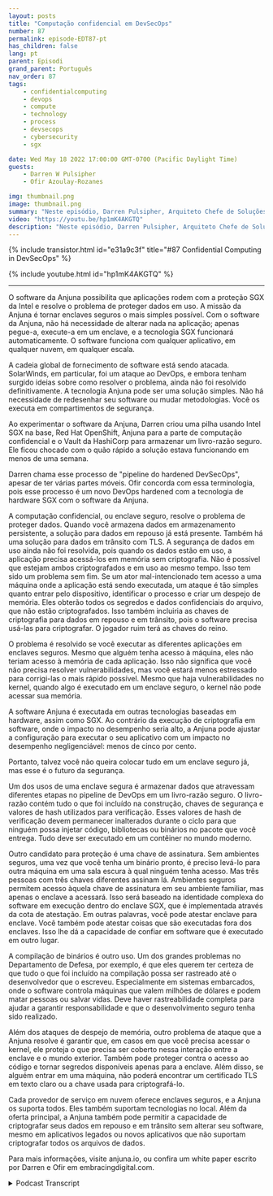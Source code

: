```yaml
---
layout: posts
title: "Computação confidencial em DevSecOps"
number: 87
permalink: episode-EDT87-pt
has_children: false
lang: pt
parent: Episodi
grand_parent: Português
nav_order: 87
tags:
    - confidentialcomputing
    - devops
    - compute
    - technology
    - process
    - devsecops
    - cybersecurity
    - sgx

date: Wed May 18 2022 17:00:00 GMT-0700 (Pacific Daylight Time)
guests:
    - Darren W Pulsipher
    - Ofir Azoulay-Rozanes

img: thumbnail.png
image: thumbnail.png
summary: "Neste episódio, Darren Pulsipher, Arquiteto Chefe de Soluções, Intel, e Ofir Azoulay-Rozanes, Diretor de Gerenciamento de Produtos, Anjuna, discutem as soluções da Anjuna para computação confidencial no ciclo de vida do DevOps."
video: "https://youtu.be/hp1mK4AKGTQ"
description: "Neste episódio, Darren Pulsipher, Arquiteto Chefe de Soluções, Intel, e Ofir Azoulay-Rozanes, Diretor de Gerenciamento de Produtos, Anjuna, discutem as soluções da Anjuna para computação confidencial no ciclo de vida do DevOps."
---
```


<div>
{% include transistor.html id="e31a9c3f" title="#87 Confidential Computing in DevSecOps" %}

{% include youtube.html id="hp1mK4AKGTQ" %}
</div>

---

O software da Anjuna possibilita que aplicações rodem com a proteção SGX da Intel e resolve o problema de proteger dados em uso. A missão da Anjuna é tornar enclaves seguros o mais simples possível. Com o software da Anjuna, não há necessidade de alterar nada na aplicação; apenas pegue-a, execute-a em um enclave, e a tecnologia SGX funcionará automaticamente. O software funciona com qualquer aplicativo, em qualquer nuvem, em qualquer escala.

A cadeia global de fornecimento de software está sendo atacada. SolarWinds, em particular, foi um ataque ao DevOps, e embora tenham surgido ideias sobre como resolver o problema, ainda não foi resolvido definitivamente. A tecnologia Anjuna pode ser uma solução simples. Não há necessidade de redesenhar seu software ou mudar metodologias. Você os executa em compartimentos de segurança.

Ao experimentar o software da Anjuna, Darren criou uma pilha usando Intel SGX na base, Red Hat OpenShift, Anjuna para a parte de computação confidencial e o Vault da HashiCorp para armazenar um livro-razão seguro. Ele ficou chocado com o quão rápido a solução estava funcionando em menos de uma semana.

Darren chama esse processo de "pipeline do hardened DevSecOps", apesar de ter várias partes móveis. Ofir concorda com essa terminologia, pois esse processo é um novo DevOps hardened com a tecnologia de hardware SGX com o software da Anjuna.

A computação confidencial, ou enclave seguro, resolve o problema de proteger dados. Quando você armazena dados em armazenamento persistente, a solução para dados em repouso já está presente. Também há uma solução para dados em trânsito com TLS. A segurança de dados em uso ainda não foi resolvida, pois quando os dados estão em uso, a aplicação precisa acessá-los em memória sem criptografia. Não é possível que estejam ambos criptografados e em uso ao mesmo tempo. Isso tem sido um problema sem fim. Se um ator mal-intencionado tem acesso a uma máquina onde a aplicação está sendo executada, um ataque é tão simples quanto entrar pelo dispositivo, identificar o processo e criar um despejo de memória. Eles obterão todos os segredos e dados confidenciais do arquivo, que não estão criptografados. Isso também incluiria as chaves de criptografia para dados em repouso e em trânsito, pois o software precisa usá-las para criptografar. O jogador ruim terá as chaves do reino.

O problema é resolvido se você executar as diferentes aplicações em enclaves seguros. Mesmo que alguém tenha acesso à máquina, eles não teriam acesso à memória de cada aplicação. Isso não significa que você não precisa resolver vulnerabilidades, mas você estará menos estressado para corrigi-las o mais rápido possível. Mesmo que haja vulnerabilidades no kernel, quando algo é executado em um enclave seguro, o kernel não pode acessar sua memória.

A software Anjuna é executada em outras tecnologias baseadas em hardware, assim como SGX. Ao contrário da execução de criptografia em software, onde o impacto no desempenho seria alto, a Anjuna pode ajustar a configuração para executar o seu aplicativo com um impacto no desempenho negligenciável: menos de cinco por cento.

Portanto, talvez você não queira colocar tudo em um enclave seguro já, mas esse é o futuro da segurança.

Um dos usos de uma enclave segura é armazenar dados que atravessam diferentes etapas no pipeline de DevOps em um livro-razão seguro. O livro-razão contém tudo o que foi incluído na construção, chaves de segurança e valores de hash utilizados para verificação. Esses valores de hash de verificação devem permanecer inalterados durante o ciclo para que ninguém possa injetar código, bibliotecas ou binários no pacote que você entrega. Tudo deve ser executado em um contêiner no mundo moderno.

Outro candidato para proteção é uma chave de assinatura. Sem ambientes seguros, uma vez que você tenha um binário pronto, é preciso levá-lo para outra máquina em uma sala escura à qual ninguém tenha acesso. Mas três pessoas com três chaves diferentes assinam lá. Ambientes seguros permitem acesso àquela chave de assinatura em seu ambiente familiar, mas apenas o enclave a acessará. Isso será baseado na identidade complexa do software em execução dentro do enclave SGX, que é implementada através da cota de atestação. Em outras palavras, você pode atestar enclave para enclave. Você também pode atestar coisas que são executadas fora dos enclaves. Isso lhe dá a capacidade de confiar em software que é executado em outro lugar.

A compilação de binários é outro uso. Um dos grandes problemas no Departamento de Defesa, por exemplo, é que eles querem ter certeza de que tudo o que foi incluído na compilação possa ser rastreado até o desenvolvedor que o escreveu. Especialmente em sistemas embarcados, onde o software controla máquinas que valem milhões de dólares e podem matar pessoas ou salvar vidas. Deve haver rastreabilidade completa para ajudar a garantir responsabilidade e que o desenvolvimento seguro tenha sido realizado.

Além dos ataques de despejo de memória, outro problema de ataque que a Anjuna resolve é garantir que, em casos em que você precisa acessar o kernel, ele proteja o que precisa ser coberto nessa interação entre a enclave e o mundo exterior. Também pode proteger contra o acesso ao código e tornar segredos disponíveis apenas para a enclave. Além disso, se alguém entrar em uma máquina, não poderá encontrar um certificado TLS em texto claro ou a chave usada para criptografá-lo.

Cada provedor de serviço em nuvem oferece enclaves seguros, e a Anjuna os suporta todos. Eles também suportam tecnologias no local. Além da oferta principal, a Anjuna também pode permitir a capacidade de criptografar seus dados em repouso e em trânsito sem alterar seu software, mesmo em aplicativos legados ou novos aplicativos que não suportam criptografar todos os arquivos de dados.

Para mais informações, visite anjuna.io, ou confira um white paper escrito por Darren e Ofir em embracingdigital.com.



<details>
<summary> Podcast Transcript </summary>

<p></p>

</details>
